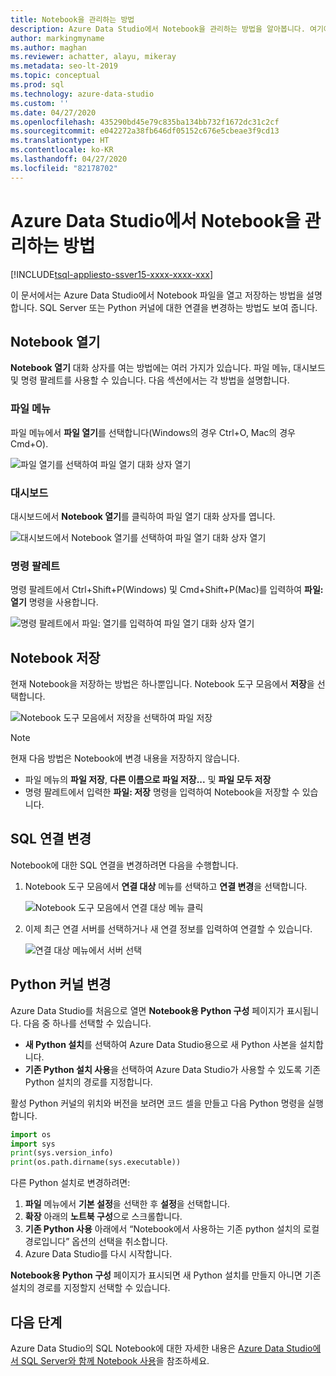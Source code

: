 ```yaml
---
title: Notebook을 관리하는 방법
description: Azure Data Studio에서 Notebook을 관리하는 방법을 알아봅니다. 여기에는 Notebook 열기, Notebook 저장, SQL 연결 또는 Python 커널 변경이 포함됩니다.
author: markingmyname
ms.author: maghan
ms.reviewer: achatter, alayu, mikeray
ms.metadata: seo-lt-2019
ms.topic: conceptual
ms.prod: sql
ms.technology: azure-data-studio
ms.custom: ''
ms.date: 04/27/2020
ms.openlocfilehash: 435290bd45e79c835ba134bb732f1672dc31c2cf
ms.sourcegitcommit: e042272a38fb646df05152c676e5cbeae3f9cd13
ms.translationtype: HT
ms.contentlocale: ko-KR
ms.lasthandoff: 04/27/2020
ms.locfileid: "82178702"
---
```

# <a name="how-to-manage-notebooks-in-azure-data-studio"></a>Azure Data Studio에서 Notebook을 관리하는 방법

[!INCLUDE[tsql-appliesto-ssver15-xxxx-xxxx-xxx](../includes/tsql-appliesto-ssver15-xxxx-xxxx-xxx.md)]

이 문서에서는 Azure Data Studio에서 Notebook 파일을 열고 저장하는 방법을 설명합니다. SQL Server 또는 Python 커널에 대한 연결을 변경하는 방법도 보여 줍니다.

## <a name="open-a-notebook"></a>Notebook 열기

**Notebook 열기** 대화 상자를 여는 방법에는 여러 가지가 있습니다. 파일 메뉴, 대시보드 및 명령 팔레트를 사용할 수 있습니다. 다음 섹션에서는 각 방법을 설명합니다.

### <a name="file-menu"></a>파일 메뉴

파일 메뉴에서 **파일 열기**를 선택합니다(Windows의 경우 Ctrl+O, Mac의 경우 Cmd+O).

![파일 열기를 선택하여 파일 열기 대화 상자 열기](./media/notebooks-manage-sql-server/open-file-1.png)

### <a name="dashboard"></a>대시보드

대시보드에서 **Notebook 열기**를 클릭하여 파일 열기 대화 상자를 엽니다.

![대시보드에서 Notebook 열기를 선택하여 파일 열기 대화 상자 열기](./media/notebooks-manage-sql-server/open-file-2.png) 

### <a name="command-palette"></a>명령 팔레트

명령 팔레트에서 Ctrl+Shift+P(Windows) 및 Cmd+Shift+P(Mac)를 입력하여 **파일: 열기** 명령을 사용합니다.

![명령 팔레트에서 파일: 열기를 입력하여 파일 열기 대화 상자 열기](./media/notebooks-manage-sql-server/open-file-3.png)

## <a name="save-a-notebook"></a>Notebook 저장

현재 Notebook을 저장하는 방법은 하나뿐입니다. Notebook 도구 모음에서 **저장**을 선택합니다.

![Notebook 도구 모음에서 저장을 선택하여 파일 저장](./media/notebooks-manage-sql-server/save-file-1.png)

> [!NOTE]
> 현재 다음 방법은 Notebook에 변경 내용을 저장하지 않습니다.
>
> - 파일 메뉴의 **파일 저장**, **다른 이름으로 파일 저장...** 및 **파일 모두 저장**
> - 명령 팔레트에서 입력한 **파일: 저장** 명령을 입력하여 Notebook을 저장할 수 있습니다.

## <a name="change-the-sql-connection"></a>SQL 연결 변경

Notebook에 대한 SQL 연결을 변경하려면 다음을 수행합니다.

1. Notebook 도구 모음에서 **연결 대상** 메뉴를 선택하고 **연결 변경**을 선택합니다.

   ![Notebook 도구 모음에서 연결 대상 메뉴 클릭](./media/notebooks-manage-sql-server/select-attach-to-1.png)

2. 이제 최근 연결 서버를 선택하거나 새 연결 정보를 입력하여 연결할 수 있습니다.

   ![연결 대상 메뉴에서 서버 선택](./media/notebooks-manage-sql-server/select-attach-to-2.png)

## <a name="change-the-python-kernel"></a>Python 커널 변경

Azure Data Studio를 처음으로 열면 **Notebook용 Python 구성** 페이지가 표시됩니다. 다음 중 하나를 선택할 수 있습니다.

- **새 Python 설치**를 선택하여 Azure Data Studio용으로 새 Python 사본을 설치합니다.
- **기존 Python 설치 사용**을 선택하여 Azure Data Studio가 사용할 수 있도록 기존 Python 설치의 경로를 지정합니다.

활성 Python 커널의 위치와 버전을 보려면 코드 셀을 만들고 다음 Python 명령을 실행합니다.

```python
import os
import sys
print(sys.version_info)
print(os.path.dirname(sys.executable))
```

다른 Python 설치로 변경하려면:

1. **파일** 메뉴에서 **기본 설정**을 선택한 후 **설정**을 선택합니다.
1. **확장** 아래의 **노트북 구성**으로 스크롤합니다.
1. **기존 Python 사용** 아래에서 “Notebook에서 사용하는 기존 python 설치의 로컬 경로입니다” 옵션의 선택을 취소합니다.
1. Azure Data Studio를 다시 시작합니다.

**Notebook용 Python 구성** 페이지가 표시되면 새 Python 설치를 만들지 아니면 기존 설치의 경로를 지정할지 선택할 수 있습니다.

## <a name="next-steps"></a>다음 단계

Azure Data Studio의 SQL Notebook에 대한 자세한 내용은 [Azure Data Studio에서 SQL Server와 함께 Notebook 사용](notebooks-guidance.md)을 참조하세요.
